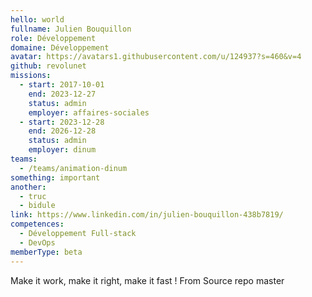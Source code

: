```yaml
---
hello: world
fullname: Julien Bouquillon
role: Développement
domaine: Développement
avatar: https://avatars1.githubusercontent.com/u/124937?s=460&v=4
github: revolunet
missions:
  - start: 2017-10-01
    end: 2023-12-27
    status: admin
    employer: affaires-sociales
  - start: 2023-12-28
    end: 2026-12-28
    status: admin
    employer: dinum
teams:
  - /teams/animation-dinum
something: important
another:
  - truc
  - bidule
link: https://www.linkedin.com/in/julien-bouquillon-438b7819/
competences:
  - Développement Full-stack
  - DevOps
memberType: beta
---
```

Make it work, make it right, make it fast !
From Source repo master